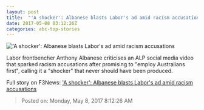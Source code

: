 ```yaml
---
layout: post
title:  "'A shocker': Albanese blasts Labor's ad amid racism accusations"
date: 2017-05-08 03:12:26Z
categories: abc-top-stories
---
```


!['A shocker': Albanese blasts Labor's ad amid racism accusations](http://www.abc.net.au/news/image/8506526-1x1-700x700.jpg)

Labor frontbencher Anthony Albanese criticises an ALP social media video that sparked racism accusations after promising to "employ Australians first", calling it a "shocker" that never should have been produced.


Full story on F3News: ['A shocker': Albanese blasts Labor's ad amid racism accusations](http://www.f3nws.com/n/BkgnUG)

> Posted on: Monday, May 8, 2017 8:12:26 AM
